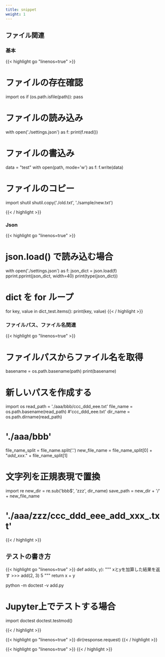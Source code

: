 ```yaml
---
title: snippet
weight: 1
---
```


## ファイル関連
### 基本
{{< highlight go "linenos=true" >}}
# ファイルの存在確認
import os
if (os.path.isfile(path)):
    pass

# ファイルの読み込み
with open('./settings.json') as f:
    print(f.read())

# ファイルの書込み
data = "test"
with open(path, mode='w') as f:
    f.write(data)

# ファイルのコピー
import shutil
shutil.copy('./old.txt', './sample/new.txt')

{{< / highlight >}}

### Json
{{< highlight go "linenos=true" >}}
# json.load() で読み込む場合

with open('./settings.json') as f:
    json_dict = json.load(f)
pprint.pprint(json_dict, width=40)
print(type(json_dict))

# dict を for ループ
for key, value in dict_test.items():
    print(key, value)
{{< / highlight >}}

### ファイルパス、ファイル名関連
{{< highlight go "linenos=true" >}}
# ファイルパスからファイル名を取得
basename = os.path.basename(path)
print(basename)

# 新しいパスを作成する
import os
read_path = './aaa/bbb/ccc_ddd_eee.txt'
file_name = os.path.basename(read_path)
#'ccc_ddd_eee.txt'
dir_name = os.path.dirname(read_path)
# './aaa/bbb'
file_name_split = file_name.split('.')
new_file_name = file_name_split[0] + "_add_xxx_." + file_name_split[1]

# 文字列を正規表現で置換
import re
new_dir = re.sub('bbb$', 'zzz', dir_name)
save_path = new_dir + '/' + new_file_name
# './aaa/zzz/ccc_ddd_eee_add_xxx_.txt'

{{< / highlight >}}


## テストの書き方
{{< highlight go "linenos=true" >}}
def add(x, y):
    """
    xとyを加算した結果を返す
        >>> add(2, 3)
        5
    """
    return x + y

python -m doctest -v add.py

# Jupyter上でテストする場合
import doctest
doctest.testmod()

{{< / highlight >}}


{{< highlight go "linenos=true" >}}
dir(response.request)
{{< / highlight >}}



{{< highlight go "linenos=true" >}}
{{< / highlight >}}


